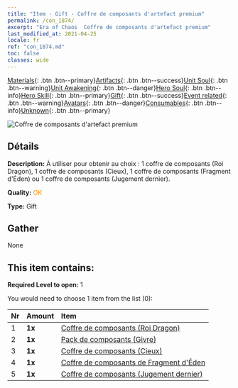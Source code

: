 ```yaml
---
title: "Item - Gift - Coffre de composants d'artefact premium"
permalink: /con_1874/
excerpt: "Era of Chaos  Coffre de composants d'artefact premium"
last_modified_at: 2021-04-25
locale: fr
ref: "con_1874.md"
toc: false
classes: wide
---
```

 [Materials](/ItemsFR/){: .btn .btn--primary}[Artifacts](/ItemsFR/Artifacts/){: .btn .btn--success}[Unit Soul](/ItemsFR/UnitSoul/){: .btn .btn--warning}[Unit Awakening](/ItemsFR/UnitAwakening/){: .btn .btn--danger}[Hero Soul](/ItemsFR/HeroSoul/){: .btn .btn--info}[Hero Skill](/ItemsFR/HeroSkill/){: .btn .btn--primary}[Gift](/ItemsFR/Gift/){: .btn .btn--success}[Event related](/ItemsFR/Events/){: .btn .btn--warning}[Avatars](/ItemsFR/Avatars/){: .btn .btn--danger}[Consumables](/ItemsFR/Consumables/){: .btn .btn--info}[Unknown](/ItemsFR/Unknown/){: .btn .btn--primary}

 ![Coffre de composants d'artefact premium](/images/t/i_906054.png)

## Détails
 **Description:** À utiliser pour obtenir au choix : 1 coffre de composants (Roi Dragon), 1 coffre de composants (Cieux), 1 coffre de composants (Fragment d'Éden) ou 1 coffre de composants (Jugement dernier).

 **Quality:** <span style="color: #FF8C00">OK</span>

 **Type:** Gift

## Gather

  None

## This item contains:

 **Required Level to open:** 1

 You would need to choose 1 item from the list (0):

  | Nr | Amount |     Item    |
  |:---|:-------|:------------|
  | 1 |  **1x** | [Coffre de composants (Roi Dragon)](/ItemsFR/con_1348/) |  | 
  | 2 |  **1x** | [Pack de composants (Givre)](/ItemsFR/con_1352/) |  | 
  | 3 |  **1x** | [Coffre de composants (Cieux)](/ItemsFR/con_1354/) |  | 
  | 4 |  **1x** | [Coffre de composants de Fragment d'Éden](/ItemsFR/con_1864/) |  | 
  | 5 |  **1x** | [Coffre de composants (Jugement dernier)](/ItemsFR/con_1360/) |  | 
